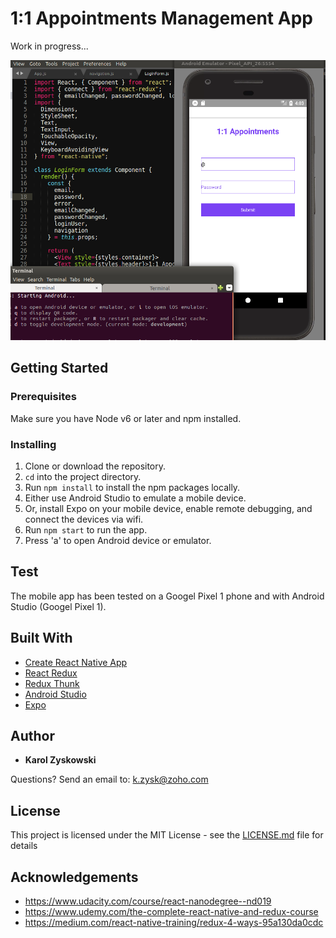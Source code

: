 # 1:1 Appointments Management App

Work in progress...

![Image of Memory Cards Game board](src/img/readme.png)


## Getting Started

### Prerequisites

Make sure you have Node v6 or later and npm installed.

### Installing

1. Clone or download the repository.
2. `cd` into the project directory.
3. Run `npm install` to install the npm packages locally.
4. Either use Android Studio to emulate a mobile device.
5. Or, install Expo on your mobile device, enable remote debugging, and connect the devices via wifi.
4. Run `npm start` to run the app.
5. Press 'a' to open Android device or emulator.

## Test

The mobile app has been tested on a Googel Pixel 1 phone and with Android Studio (Googel Pixel 1).

## Built With

* [Create React Native App](https://github.com/react-community/create-react-native-app)
* [React Redux](https://github.com/reactjs/react-redux)
* [Redux Thunk](https://github.com/gaearon/redux-thunk)
* [Android Studio](https://developer.android.com/studio/index.html)
* [Expo](https://expo.io/)

## Author

* **Karol Zyskowski**

Questions? Send an email to: k.zysk@zoho.com

## License

This project is licensed under the MIT License - see the [LICENSE.md](LICENSE.md) file for details

## Acknowledgements

* https://www.udacity.com/course/react-nanodegree--nd019
* https://www.udemy.com/the-complete-react-native-and-redux-course
* https://medium.com/react-native-training/redux-4-ways-95a130da0cdc
